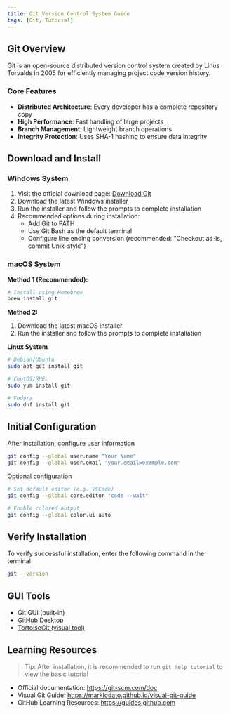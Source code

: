 ```yaml
---
title: Git Version Control System Guide
tags: [Git, Tutorial]
---
```


## Git Overview

Git is an open-source distributed version control system created by Linus Torvalds in 2005 for efficiently managing project code version history.

### Core Features

- **Distributed Architecture**: Every developer has a complete repository copy
- **High Performance**: Fast handling of large projects
- **Branch Management**: Lightweight branch operations
- **Integrity Protection**: Uses SHA-1 hashing to ensure data integrity

## Download and Install

### Windows System

1. Visit the official download page: [Download Git](https://git-scm.com/downloads)
2. Download the latest Windows installer
3. Run the installer and follow the prompts to complete installation
4. Recommended options during installation:
   - Add Git to PATH
   - Use Git Bash as the default terminal
   - Configure line ending conversion (recommended: "Checkout as-is, commit Unix-style")

### macOS System

**Method 1 (Recommended):**

```bash
# Install using Homebrew
brew install git
```

**Method 2:**

1. Download the latest macOS installer
2. Run the installer and follow the prompts to complete installation

**Linux System**

```bash
# Debian/Ubuntu
sudo apt-get install git

# CentOS/RHEL
sudo yum install git

# Fedora
sudo dnf install git
```

## Initial Configuration

After installation, configure user information

```bash
git config --global user.name "Your Name"
git config --global user.email "your.email@example.com"
```

Optional configuration

```bash
# Set default editor (e.g. VSCode)
git config --global core.editor "code --wait"

# Enable colored output
git config --global color.ui auto
```

## Verify Installation

To verify successful installation, enter the following command in the terminal

```bash
git --version
```

## GUI Tools

- Git GUI (built-in)
- GitHub Desktop
- [TortoiseGit (visual tool)](https://tortoisegit.org/download/)

## Learning Resources

> Tip: After installation, it is recommended to run `git help tutorial` to view the basic tutorial

- Official documentation: https://git-scm.com/doc
- Visual Git Guide: https://marklodato.github.io/visual-git-guide
- GitHub Learning Resources: https://guides.github.com
